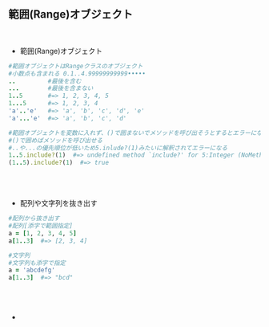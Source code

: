 ## 範囲(Range)オブジェクト  
<br>

- 範囲(Range)オブジェクト  
```rb
#範囲オブジェクトはRangeクラスのオブジェクト
#小数点も含まれる 0.1..4.99999999999•••••
..         #最後を含む
...        #最後を含まない
1..5       #=> 1, 2, 3, 4, 5
1...5      #=> 1, 2, 3, 4
'a'..'e'   #=> 'a', 'b', 'c', 'd', 'e'
'a'...'e'  #=> 'a', 'b', 'c', 'd'

#範囲オブジェクトを変数に入れず、()で囲まないでメソッドを呼び出そうとするとエラーになる
#()で囲めばメソッドを呼び出せる
#..や...の優先順位が低いため5.inlude?(1)みたいに解釈されてエラーになる
1..5.include?(1)  #=> undefined method `include?' for 5:Integer (NoMethodError)
(1..5).include?(1)  #=> true
```
<br>
<br>

- 配列や文字列を抜き出す  
```rb
#配列から抜き出す
#配列[添字で範囲指定]
a = [1, 2, 3, 4, 5]
a[1..3]  #=> [2, 3, 4]

#文字列
#文字列も添字で指定
a = 'abcdefg'
a[1..3]  #=> "bcd"
```
<br>
<br>

- 